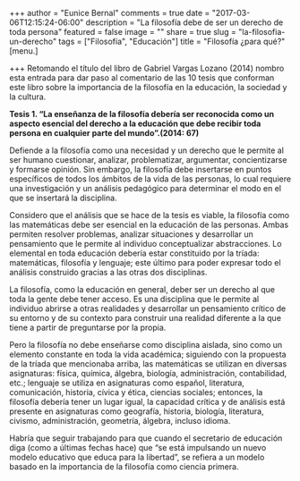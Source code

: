+++
author = "Eunice Bernal"
comments = true
date = "2017-03-06T12:15:24-06:00"
description = "La filosofía debe de ser un derecho de toda persona"
featured = false
image = ""
share = true
slug = "la-filosofia-un-derecho"
tags = ["Filosofía", "Educación"]
title = "Filosofía ¿para qué?"
[menu.]

+++
Retomando el título del libro de Gabriel Vargas Lozano (2014) nombro esta entrada para dar paso al comentario de las 10 tesis que conforman este libro sobre la importancia de la filosofía en la educación, la sociedad y la cultura.

**Tesis 1. “La enseñanza de la filosofía debería ser reconocida como un aspecto esencial del derecho a la educación que debe recibir toda persona en cualquier parte del mundo”.(2014: 67)**

Defiende a la filosofía como una necesidad y un derecho que le permite al ser humano cuestionar, analizar, problematizar, argumentar, concientizarse y formarse opinión. Sin embargo, la filosofía debe insertarse en puntos específicos de todos los ámbitos de la vida de las personas, lo cual requiere una investigación y un análisis pedagógico para determinar el modo en el que se insertará la disciplina.

Considero que el análisis que se hace de la tesis es viable, la filosofía como las matemáticas debe ser esencial en la educación de las personas. Ambas permiten resolver problemas, analizar situaciones y desarrollar un pensamiento que le permite al individuo conceptualizar abstracciones. Lo elemental en toda educación debería estar constituido por la tríada: matemáticas, filosofía y lenguaje; este último para poder expresar todo el análisis construido gracias a las otras dos disciplinas.

La filosofía, como la educación en general, deber ser un derecho al que toda la gente debe tener acceso. Es una disciplina que le permite al individuo abrirse a otras realidades y desarrollar un pensamiento crítico de su entorno y de su contexto para construir una realidad diferente a la que tiene a partir de preguntarse por la propia.

Pero la filosofía no debe enseñarse como disciplina aislada, sino como un elemento constante en toda la vida académica; siguiendo con la propuesta de la tríada que mencionaba arriba, las matemáticas se utilizan en diversas asignaturas: física, química, álgebra, biología, administración, contabilidad, etc.; lenguaje se utiliza en asignaturas como español, literatura, comunicación, historia, cívica y ética, ciencias sociales; entonces, la filosofía debería tener un lugar igual, la capacidad crítica y de análisis está presente en asignaturas como geografía, historia, biología, literatura, civismo, administración, geometría, álgebra, incluso idioma.

Habría que seguir trabajando para que cuando el secretario de educación diga (como a últimas fechas hace) que “se está impulsando un nuevo modelo educativo que educa para la libertad”, se refiera a un modelo basado en la importancia de la filosofía como ciencia primera.